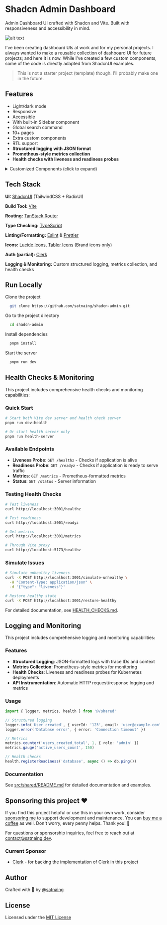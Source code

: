 # Shadcn Admin Dashboard

Admin Dashboard UI crafted with Shadcn and Vite. Built with responsiveness and accessibility in mind.

![alt text](public/images/shadcn-admin.png)

I've been creating dashboard UIs at work and for my personal projects. I always wanted to make a reusable collection of dashboard UI for future projects; and here it is now. While I've created a few custom components, some of the code is directly adapted from ShadcnUI examples.

> This is not a starter project (template) though. I'll probably make one in the future.

## Features

- Light/dark mode
- Responsive
- Accessible
- With built-in Sidebar component
- Global search command
- 10+ pages
- Extra custom components
- RTL support
- **Structured logging with JSON format**
- **Prometheus-style metrics collection**
- **Health checks with liveness and readiness probes**

<details>
<summary>Customized Components (click to expand)</summary>

This project uses Shadcn UI components, but some have been slightly modified for better RTL (Right-to-Left) support and other improvements. These customized components differ from the original Shadcn UI versions.

If you want to update components using the Shadcn CLI (e.g., `npx shadcn@latest add <component>`), it's generally safe for non-customized components. For the listed customized ones, you may need to manually merge changes to preserve the project's modifications and avoid overwriting RTL support or other updates.

> If you don't require RTL support, you can safely update the 'RTL Updated Components' via the Shadcn CLI, as these changes are primarily for RTL compatibility. The 'Modified Components' may have other customizations to consider.

### Modified Components

- scroll-area
- sonner
- separator

### RTL Updated Components

- alert-dialog
- calendar
- command
- dialog
- dropdown-menu
- select
- table
- sheet
- sidebar
- switch

**Notes:**

- **Modified Components**: These have general updates, potentially including RTL adjustments.
- **RTL Updated Components**: These have specific changes for RTL language support (e.g., layout, positioning).
- For implementation details, check the source files in `src/components/ui/`.
- All other Shadcn UI components in the project are standard and can be safely updated via the CLI.

</details>

## Tech Stack

**UI:** [ShadcnUI](https://ui.shadcn.com) (TailwindCSS + RadixUI)

**Build Tool:** [Vite](https://vitejs.dev/)

**Routing:** [TanStack Router](https://tanstack.com/router/latest)

**Type Checking:** [TypeScript](https://www.typescriptlang.org/)

**Linting/Formatting:** [Eslint](https://eslint.org/) & [Prettier](https://prettier.io/)

**Icons:** [Lucide Icons](https://lucide.dev/icons/), [Tabler Icons](https://tabler.io/icons) (Brand icons only)

**Auth (partial):** [Clerk](https://go.clerk.com/GttUAaK)

**Logging & Monitoring:** Custom structured logging, metrics collection, and health checks

## Run Locally

Clone the project

```bash
  git clone https://github.com/satnaing/shadcn-admin.git
```

Go to the project directory

```bash
  cd shadcn-admin
```

Install dependencies

```bash
  pnpm install
```

Start the server

```bash
  pnpm run dev
```

## Health Checks & Monitoring

This project includes comprehensive health checks and monitoring capabilities:

### Quick Start

```bash
# Start both Vite dev server and health check server
pnpm run dev:health

# Or start health server only
pnpm run health-server
```

### Available Endpoints

- **Liveness Probe**: `GET /healthz` - Checks if application is alive
- **Readiness Probe**: `GET /readyz` - Checks if application is ready to serve traffic
- **Metrics**: `GET /metrics` - Prometheus-formatted metrics
- **Status**: `GET /status` - Server information

### Testing Health Checks

```bash
# Test liveness
curl http://localhost:3001/healthz

# Test readiness
curl http://localhost:3001/readyz

# Get metrics
curl http://localhost:3001/metrics

# Through Vite proxy
curl http://localhost:5173/healthz
```

### Simulate Issues

```bash
# Simulate unhealthy liveness
curl -X POST http://localhost:3001/simulate-unhealthy \
  -H "Content-Type: application/json" \
  -d '{"type": "liveness"}'

# Restore healthy state
curl -X POST http://localhost:3001/restore-healthy
```

For detailed documentation, see [HEALTH_CHECKS.md](HEALTH_CHECKS.md).

## Logging and Monitoring

This project includes comprehensive logging and monitoring capabilities:

### Features
- **Structured Logging**: JSON-formatted logs with trace IDs and context
- **Metrics Collection**: Prometheus-style metrics for monitoring
- **Health Checks**: Liveness and readiness probes for Kubernetes deployments
- **API Instrumentation**: Automatic HTTP request/response logging and metrics

### Usage

```typescript
import { logger, metrics, health } from '@/shared'

// Structured logging
logger.info('User created', { userId: '123', email: 'user@example.com' })
logger.error('Database error', { error: 'Connection timeout' })

// Metrics
metrics.counter('users_created_total', 1, { role: 'admin' })
metrics.gauge('active_users_count', 150)

// Health checks
health.registerReadiness('database', async () => db.ping())
```

### Documentation
See [src/shared/README.md](src/shared/README.md) for detailed documentation and examples.

## Sponsoring this project ❤️

If you find this project helpful or use this in your own work, consider [sponsoring me](https://github.com/sponsors/satnaing) to support development and maintenance. You can [buy me a coffee](https://buymeacoffee.com/satnaing) as well. Don't worry, every penny helps. Thank you! 🙏

For questions or sponsorship inquiries, feel free to reach out at [contact@satnaing.dev](mailto:contact@satnaing.dev).

### Current Sponsor

- [Clerk](https://go.clerk.com/GttUAaK) - for backing the implementation of Clerk in this project

## Author

Crafted with 🤍 by [@satnaing](https://github.com/satnaing)

## License

Licensed under the [MIT License](https://choosealicense.com/licenses/mit/)
